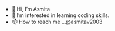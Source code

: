 - 👋 Hi, I’m Asmita
- 👀 I’m interested in learning coding skills.
- 📫 How to reach me ...@asmitav2003

<!---
asmitav2003/asmitav2003 is a ✨ special ✨ repository because its `README.md` (this file) appears on your GitHub profile.
You can click the Preview link to take a look at your changes.
--->
